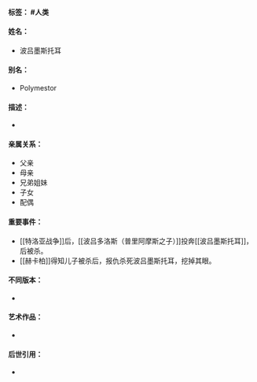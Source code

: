 #### 标签： #人类
#### 姓名：
- 波吕墨斯托耳
#### 别名：
- Polymestor
#### 描述：
- 
#### 亲属关系：
- 父亲
- 母亲
- 兄弟姐妹
- 子女
- 配偶
#### 重要事件：
- [[特洛亚战争]]后，[[波吕多洛斯（普里阿摩斯之子）]]投奔[[波吕墨斯托耳]]，后被杀。
- [[赫卡柏]]得知儿子被杀后，报仇杀死波吕墨斯托耳，挖掉其眼。
#### 不同版本：
- 
#### 艺术作品：
- 
#### 后世引用：
- 